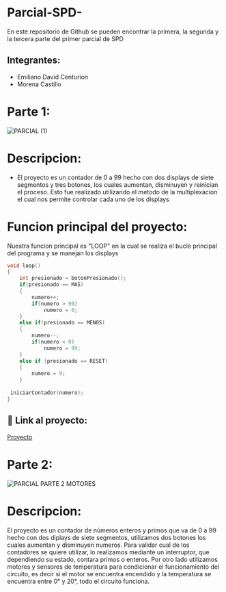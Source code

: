 # Parcial-SPD-
En este repositorio de Github se pueden encontrar la primera, la segunda y la tercera parte del primer parcial de SPD

## Integrantes: 
- Emiliano David Centurion
- Morena Castillo

# Parte 1: 

![PARCIAL (1)](https://github.com/Emuardo/Parcial-SPD-/assets/107709876/8dd4c809-1f01-46ee-9358-a1c972241b2a)


# Descripcion: 

- El proyecto es un contador de 0 a 99 hecho con dos displays de siete segmentos y tres botones, los cuales aumentan, disminuyen y reinician el proceso. Esto fue realizado utilizando el metodo de la multiplexacion el cual nos permite controlar cada uno de los displays

# Funcion principal del proyecto:

Nuestra funcion principal es "LOOP" en la cual se realiza el bucle principal del programa y se manejan los displays

~~~ C
void loop() 
{
    int presionado = botonPresionado();
    if(presionado == MAS) 
    {
        numero++;
        if(numero > 99)
            numero = 0;
    } 
    else if(presionado == MENOS) 
    {
        numero--;
        if(numero < 0)
            numero = 99;
    } 
    else if (presionado == RESET) 
    {
        numero = 0;
    }
  
 iniciarContador(numero);
}
~~~

## :robot: Link al proyecto:

 [Proyecto](https://www.tinkercad.com/things/211oPD8WYyH?sharecode=1s2QrgWYPXN5x4lo-f2UwmFbJqnRB6irPszFoTnPOPA)

# Parte 2:

 ![PARCIAL PARTE 2 MOTORES](https://github.com/Emuardo/Parcial-SPD-/assets/107709876/1fb6b24f-8fd8-475c-9315-2788177c8b54)

# Descripcion:

El proyecto es un contador de números enteros y primos que va de 0 a 99  hecho con dos diplays de siete segmentos, utilizamos dos botones los cuales aumentan y disminuyen numeros. Para validar cual de los contadores se quiere utilizar, lo realizamos mediante un interruptor, que dependiendo su estado, contara primos o enteros.
Por otro lado utilizamos motores y sensores de temperatura para condicionar el funcionamiento del circuito, es decir si el motor se encuentra encendido y la temperatura se encuentra entre 0° y 20°, todo el circuito funciona.
